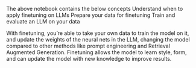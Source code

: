 The above notebook contains the below concepts
Understand when to apply finetuning on LLMs
Prepare your data for finetuning
Train and evaluate an LLM on your data


With finetuning, you’re able to take your own data to train the model on it, and update the weights of the neural nets in the LLM, changing the model compared to other methods like prompt engineering and Retrieval Augmented Generation. 
Finetuning allows the model to learn style, form, and can update the model with new knowledge to improve results.

